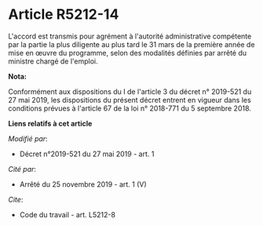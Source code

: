 # Article R5212-14

L'accord est transmis pour agrément à l'autorité administrative compétente par la partie la plus diligente au plus tard le 31
mars de la première année de mise en œuvre du programme, selon des modalités définies par arrêté du ministre chargé de
l'emploi.

**Nota:**

Conformément aux dispositions du I de l'article 3 du décret n° 2019-521 du 27 mai 2019, les dispositions du présent décret
entrent en vigueur dans les conditions prévues à l'article 67 de la loi n° 2018-771 du 5 septembre 2018.

**Liens relatifs à cet article**

_Modifié par_:

  - Décret n°2019-521 du 27 mai 2019 - art. 1

_Cité par_:

  - Arrêté du 25 novembre 2019 - art. 1 (V)

_Cite_:

  - Code du travail - art. L5212-8
